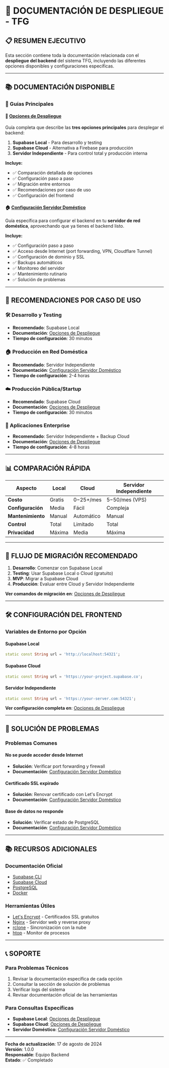 # 🚀 DOCUMENTACIÓN DE DESPLIEGUE - TFG

## 📋 **RESUMEN EJECUTIVO**

Esta sección contiene toda la documentación relacionada con el **despliegue del backend** del sistema TFG, incluyendo las diferentes opciones disponibles y configuraciones específicas.

---

## 📚 **DOCUMENTACIÓN DISPONIBLE**

### **📖 Guías Principales**

#### **🚀 [Opciones de Despliegue](opciones_backend.md)**
Guía completa que describe las **tres opciones principales** para desplegar el backend:

1. **Supabase Local** - Para desarrollo y testing
2. **Supabase Cloud** - Alternativa a Firebase para producción
3. **Servidor Independiente** - Para control total y producción interna

**Incluye:**
- ✅ Comparación detallada de opciones
- ✅ Configuración paso a paso
- ✅ Migración entre entornos
- ✅ Recomendaciones por caso de uso
- ✅ Configuración del frontend

#### **🏠 [Configuración Servidor Doméstico](configuracion_servidor_domestico.md)**
Guía específica para configurar el backend en tu **servidor de red doméstica**, aprovechando que ya tienes el backend listo.

**Incluye:**
- ✅ Configuración paso a paso
- ✅ Acceso desde Internet (port forwarding, VPN, Cloudflare Tunnel)
- ✅ Configuración de dominio y SSL
- ✅ Backups automáticos
- ✅ Monitoreo del servidor
- ✅ Mantenimiento rutinario
- ✅ Solución de problemas

---

## 🎯 **RECOMENDACIONES POR CASO DE USO**

### **🛠️ Desarrollo y Testing**
- **Recomendado**: Supabase Local
- **Documentación**: [Opciones de Despliegue](opciones_backend.md#opción-1-supabase-local)
- **Tiempo de configuración**: 30 minutos

### **🏠 Producción en Red Doméstica**
- **Recomendado**: Servidor Independiente
- **Documentación**: [Configuración Servidor Doméstico](configuracion_servidor_domestico.md)
- **Tiempo de configuración**: 2-4 horas

### **☁️ Producción Pública/Startup**
- **Recomendado**: Supabase Cloud
- **Documentación**: [Opciones de Despliegue](opciones_backend.md#opción-2-supabase-cloud)
- **Tiempo de configuración**: 30 minutos

### **🏢 Aplicaciones Enterprise**
- **Recomendado**: Servidor Independiente + Backup Cloud
- **Documentación**: [Opciones de Despliegue](opciones_backend.md#opción-3-servidor-independiente)
- **Tiempo de configuración**: 4-8 horas

---

## 📊 **COMPARACIÓN RÁPIDA**

| Aspecto | Local | Cloud | Servidor Independiente |
|---------|-------|-------|----------------------|
| **Costo** | Gratis | $0-$25+/mes | $5-$50/mes (VPS) |
| **Configuración** | Media | Fácil | Compleja |
| **Mantenimiento** | Manual | Automático | Manual |
| **Control** | Total | Limitado | Total |
| **Privacidad** | Máxima | Media | Máxima |

---

## 🔄 **FLUJO DE MIGRACIÓN RECOMENDADO**

1. **Desarrollo**: Comenzar con Supabase Local
2. **Testing**: Usar Supabase Local o Cloud (gratuito)
3. **MVP**: Migrar a Supabase Cloud
4. **Producción**: Evaluar entre Cloud y Servidor Independiente

**Ver comandos de migración en**: [Opciones de Despliegue](opciones_backend.md#migración-entre-opciones)

---

## 🛠️ **CONFIGURACIÓN DEL FRONTEND**

### **Variables de Entorno por Opción**

#### **Supabase Local**
```dart
static const String url = 'http://localhost:54321';
```

#### **Supabase Cloud**
```dart
static const String url = 'https://your-project.supabase.co';
```

#### **Servidor Independiente**
```dart
static const String url = 'https://your-server.com:54321';
```

**Ver configuración completa en**: [Opciones de Despliegue](opciones_backend.md#configuración-del-frontend)

---

## 🚨 **SOLUCIÓN DE PROBLEMAS**

### **Problemas Comunes**

#### **No se puede acceder desde Internet**
- **Solución**: Verificar port forwarding y firewall
- **Documentación**: [Configuración Servidor Doméstico](configuracion_servidor_domestico.md#problema-no-se-puede-acceder-desde-internet)

#### **Certificado SSL expirado**
- **Solución**: Renovar certificado con Let's Encrypt
- **Documentación**: [Configuración Servidor Doméstico](configuracion_servidor_domestico.md#problema-certificado-ssl-expirado)

#### **Base de datos no responde**
- **Solución**: Verificar estado de PostgreSQL
- **Documentación**: [Configuración Servidor Doméstico](configuracion_servidor_domestico.md#problema-base-de-datos-no-responde)

---

## 📚 **RECURSOS ADICIONALES**

### **Documentación Oficial**
- [Supabase CLI](https://supabase.com/docs/guides/cli)
- [Supabase Cloud](https://supabase.com/docs/guides/getting-started)
- [PostgreSQL](https://www.postgresql.org/docs/)
- [Docker](https://docs.docker.com/)

### **Herramientas Útiles**
- [Let's Encrypt](https://letsencrypt.org/docs/) - Certificados SSL gratuitos
- [Nginx](https://nginx.org/en/docs/) - Servidor web y reverse proxy
- [rclone](https://rclone.org/) - Sincronización con la nube
- [htop](https://htop.dev/) - Monitor de procesos

---

## 📞 **SOPORTE**

### **Para Problemas Técnicos**
1. Revisar la documentación específica de cada opción
2. Consultar la sección de solución de problemas
3. Verificar logs del sistema
4. Revisar documentación oficial de las herramientas

### **Para Consultas Específicas**
- **Supabase Local**: [Opciones de Despliegue](opciones_backend.md#opción-1-supabase-local)
- **Supabase Cloud**: [Opciones de Despliegue](opciones_backend.md#opción-2-supabase-cloud)
- **Servidor Doméstico**: [Configuración Servidor Doméstico](configuracion_servidor_domestico.md)

---

**Fecha de actualización**: 17 de agosto de 2024  
**Versión**: 1.0.0  
**Responsable**: Equipo Backend  
**Estado**: ✅ Completado
